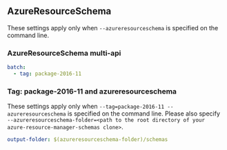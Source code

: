 ## AzureResourceSchema

These settings apply only when `--azureresourceschema` is specified on the command line.

### AzureResourceSchema multi-api

``` yaml $(azureresourceschema) && $(multiapi)
batch:
  - tag: package-2016-11
```

### Tag: package-2016-11 and azureresourceschema

These settings apply only when `--tag=package-2016-11 --azureresourceschema` is specified on the command line.
Please also specify `--azureresourceschema-folder=<path to the root directory of your azure-resource-manager-schemas clone>`.

``` yaml $(tag) == 'package-2016-11' && $(azureresourceschema)
output-folder: $(azureresourceschema-folder)/schemas
```

